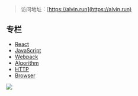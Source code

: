 > 访问地址：[https://alvin.run](https://alvin.run)

## 专栏

- [React](https://www.alvin.run/react)
- [JavaScript](https://www.alvin.run/javascript)
- [Webpack](https://www.alvin.run/webpack)
- [Algorithm](https://www.alvin.run/algorithm)
- [HTTP](https://www.alvin.run/htt[])
- [Browser](https://www.alvin.run/browser)

![](https://static01.imgkr.com/temp/f4fd1fa88bef4cd6bbe9bac058bde14d.gif)

<!--

一个页面 n 个 websocket 连接导致机器很卡的话你怎么处理
后端给你一秒钟推送 100w 条数据过来，你在前端怎么做才能保持数据实时
cdn 服务挂了 你如何处理能够使页面浏览正常
自动化部署 jenkins 同时跑 n 个任务，导致服务器卡死怎么办
react-redux 原理，Provider 和 connect 做了什么
redux 做了什么
promise

-->
